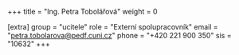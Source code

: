 +++
title = "Ing. Petra Tobolářová"
weight = 0

[extra]
group = "ucitele"
role = "Externí spolupracovník"
email = "petra.tobolarova@pedf.cuni.cz"
phone = "+420 221 900 350"
sis = "10632"
+++

